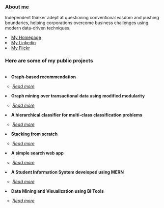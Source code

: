 ### About me

Independent thinker adept at questioning conventional wisdom and pushing boundaries, helping corporations overcome business challenges using modern data-driven techniques.

<li><a href="https://khanhbrandy.github.io/">My Homepage</a></li>
<li><a href="https://www.linkedin.com/in/khanh-brandy/">My Linkedin</a></li>
<li><a href="https://www.flickr.com/photos/khanhbrandy/">My Flickr</a></li>

### Here are some of my public projects

<br>
<li><b> Graph-based recommendation</b><br> </li>
<ul style="list-style-type:circle;" >
    <li><i><a href="https://github.com/khanhbrandy/graph_based_recommendation"> Read more </a></i></li>
</ul>

<li><b> Graph mining over transactional data using modified modularity</b><br> </li>
  <ul style="list-style-type:circle;" >
      <li><i><a href="https://github.com/khanhbrandy/Graph_mining_modified_modularity"> Read more </a></i></li>
  </ul>

<li><b> A hierarchical classifier for multi-class classification problems</b><br> </li>
  <ul style="list-style-type:circle;" >
      <li><i><a href="https://github.com/khanhbrandy/a-hierarchical-classifier"> Read more </a></i></li>
  </ul>

<li><b> Stacking from scratch</b><br> </li>
  <ul style="list-style-type:circle;" >
      <li><i><a href="https://github.com/khanhbrandy/Stacking_from_scratch"> Read more </a></i></li>
  </ul>
  
<li><b> A simple search web app</b><br> </li>
  <ul style="list-style-type:circle;" >
      <li><i><a href="https://github.com/khanhbrandy/a-search-web-app"> Read more </a></i></li>
  </ul>
  
<li><b> A Student Information System developed using MERN</b><br> </li>
  <ul style="list-style-type:circle;" >
      <li><i><a href="https://github.com/khanhbrandy/student-information-system"> Read more </a></i></li>
  </ul>
  
<li><b> Data Mining and Visualization using BI Tools</b><br> </li>
  <ul style="list-style-type:circle;" >
      <li><i><a href="https://github.com/khanhbrandy/Data_Mining_Visualization"> Read more </a></i></li>
  </ul>

